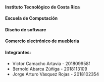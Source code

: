 ####   Instituto Tecnológico de Costa Rica

####  Escuela de Computación

####  Diseño de software

#### Comercio electrónico de muebleria

#### Integrantes:

- Victor Camacho Artavia - 2018099581
- Bernold Abarca Zúñiga - 2018113109
- Jorge Arturo Vásquez Rojas - 2018102354

